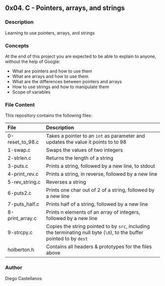 ## 0x04. C - Pointers, arrays, and strings

### Description
Learning to use pointers, arrays, and strings

### Concepts
At the end of this project you are expected to be able to explain to anyone, without the help of Google:

- What are pointers and how to use them
- What are arrays and how to use them
- What are the differences between pointers and arrays
- How to use strings and how to manipulate them
- Scope of variables


### File Content
This repository contains the following files:

| File | Description |
| :--- | :--- |
| 0-reset_to_98.c | Takes a pointer to an `int` as parameter and updates the value it points to to 98 |
| 1-swap.c | Swaps the values of two integers |
| 2-strlen.c | Returns the length of a string |
| 3-puts.c | Prints a string, followed by a new line, to stdout |
| 4-print_rev.c | Prints a string, in reverse, followed by a new line |
| 5-rev_string.c | Reverses a string |
| 6-puts2.c | Prints one char out of 2 of a string, followed by a new line |
| 7-puts_half.c | Prints half of a string, followed by a new line |
| 8-print_array.c | Prints n elements of an array of integers, followed by a new line |
| 9-strcpy.c | Copies the string pointed to by `src`, including the terminating null byte (`\0`), to the buffer pointed to by `dest` |
| holberton.h | Contains all headers & prototypes for the files above |

### Author
Diego Castellanos
